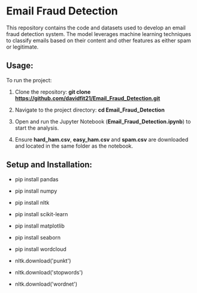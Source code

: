 # Email Fraud Detection

This repository contains the code and datasets used to develop an email fraud detection system. The model leverages machine learning techniques to classify emails based on their content and other features as either spam or legitimate.

## Usage:

To run the project:
1. Clone the repository:
**git clone https://github.com/davidfit21/Email_Fraud_Detection.git**

2. Navigate to the project directory:
**cd Email_Fraud_Detection**

3. Open and run the Jupyter Notebook (**Email_Fraud_Detection.ipynb**) to start the analysis.

4. Ensure **hard_ham.csv**, **easy_ham.csv** and **spam.csv** are downloaded and located in the same folder as the notebook.

## Setup and Installation:

- pip install pandas
- pip install numpy
- pip install nltk
- pip install scikit-learn
- pip install matplotlib
- pip install seaborn
- pip install wordcloud

- nltk.download('punkt')
- nltk.download('stopwords')
- nltk.download('wordnet')

